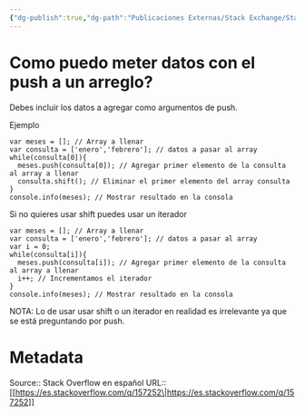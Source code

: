 ```yaml
---
{"dg-publish":true,"dg-path":"Publicaciones Externas/Stack Exchange/Stack Overflow en español/es.stackoverflow.com-157252.md","permalink":"/publicaciones-externas/stack-exchange/stack-overflow-en-espanol/es-stackoverflow-com-157252/","title":"Como puedo meter datos con el push a un arreglo?","hide":true,"noteIcon":"\"0\"","created":"2024-04-03T12:49:10.506-06:00","updated":"2024-04-05T16:43:53.624-06:00"}
---
```


# Como puedo meter datos con el push a un arreglo?

Debes incluir los datos a agregar como argumentos de push.

Ejemplo

<!-- begin snippet: js hide: false console: true babel: false -->

<!-- language: lang-js -->

    var meses = []; // Array a llenar
    var consulta = ['enero','febrero']; // datos a pasar al array
    while(consulta[0]){
      meses.push(consulta[0]); // Agregar primer elemento de la consulta al array a llenar
      consulta.shift(); // Eliminar el primer elemento del array consulta
    }
    console.info(meses); // Mostrar resultado en la consola

<!-- end snippet -->

Si no quieres usar shift puedes usar un iterador

<!-- begin snippet: js hide: false console: true babel: false -->

<!-- language: lang-js -->

    var meses = []; // Array a llenar
    var consulta = ['enero','febrero']; // datos a pasar al array
    var i = 0;
    while(consulta[i]){
      meses.push(consulta[i]); // Agregar primer elemento de la consulta al array a llenar
      i++; // Incrementamos el iterador
    }
    console.info(meses); // Mostrar resultado en la consola

<!-- end snippet -->

NOTA: Lo de usar usar shift o un iterador en realidad es irrelevante ya que se está preguntando por push.

# Metadata
Source:: Stack Overflow en español
URL:: [[https://es.stackoverflow.com/q/157252\|https://es.stackoverflow.com/q/157252]]

